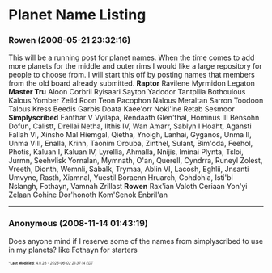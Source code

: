 # Planet Name Listing

### **Rowen** (2008-05-21 23:32:16)

This will be a running post for planet names. When the time comes to add more planets for the middle and outer rims I would like a large repository for people to choose from. I will start this off by posting names that members from the old board already submitted.
**Raptor**
Ravilene
Myrmidon
Legaton
**Master Tru**
Aloon
Corbril
Ryisaari
Sayton
Yadodor
Tantpilia
Bothouious
Kalous
Yomber
Zeild
Roon
Teon
Pacophon
Nalous
Meraltan
Sarron
Toodoon
Talous
Kress
Beedis
Garbis
Doata
Kaee'orr
Noki'ine
Retab
Sesmoor
**Simplyscribed**
Eanthar V
Vyilapa, Rendaath
Glen'thal, Hominus III
Bensohn
Dofun, Calistt, Drellai
Netha, Ilthis IV, Wan Amarr, Sablyn I
Hoaht, Agansti
Fallah VI, Xinsho
Mal Hiemgal, Qietha, Ynoigh, Lanhai, Gyganos, Unma II, Unma VIII, Enalla, Krinn, Taonim
Orouba, Zinthel, Sulant, Bim'oda, Feehol, Photis, Kaluan I, Kaluan IV, Lyrellia, Ahmalla, Nnijis, Iminai
Plynta, Tsloi, Jurmn, Seehvlisk
Yornalan, Mymnath, O'an, Querell, Cyndrra, Runeyl
Zolest, Vreeth, Dionth, Wemnli, Sabalk, Trymaa, Ablin VI, Lacosh, Eghlii, Jnsanti
Umvyne, Rasth, Xiamnal, Yuestil
Boraenn
Hruarch, Cohdohla, Isti'bl
Nslangh, Fothayn, Vamnah
Zrillast
**Rowen**
Rax'ian
Valoth
Ceriaan
Yon'yi
Zelaan
Gohine
Dor'honoth
Kom'Senok
Enbril'an

---

### **Anonymous** (2008-11-14 01:43:19)

Does anyone mind if I reserve some of the names from simplyscribed to use in my planets? like Fothayn for starters



<span style="font-size: 0.5em;">***Last Modified**: 4.0.28 - *2025-06-02 21:37:14 EDT*</span>
